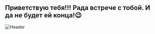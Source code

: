 ## Приветствую тебя!!! Рада встрече с тобой. И да не будет ей конца!😉 
![Header](https://github.com/victoria-bychkova/victoria-bychkova/blob/main/assets/video.gif)

